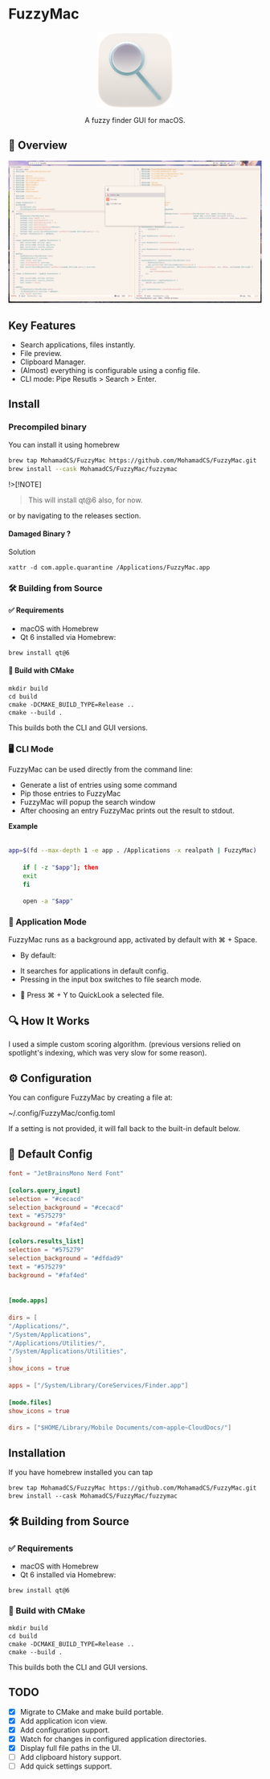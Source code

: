 # FuzzyMac

<p align="center">
<img src="./res/app_icon/icon-256x256.png" alt="FuzzyMac Icon" width="150">
</p>

<p align="center">
A fuzzy finder GUI for macOS.
</p>


## 📸 Overview

<p align="center">
<img src="./res/overview.png" alt="FuzzyMac Screenshot">
</p>


## Key Features

- Search applications, files instantly.
- File preview.
- Clipboard Manager.
- (Almost) everything is configurable using a config file.
- CLI mode: Pipe Resutls > Search > Enter.


## Install 

### Precompiled binary
You can install it using homebrew

```bash
brew tap MohamadCS/FuzzyMac https://github.com/MohamadCS/FuzzyMac.git
brew install --cask MohamadCS/FuzzyMac/fuzzymac
```

!>[!NOTE]
> This will install qt@6 also, for now.

or by navigating to the releases section.
#### Damaged Binary ?
Solution
```shell
xattr -d com.apple.quarantine /Applications/FuzzyMac.app

```

### 🛠️ Building from Source

#### ✅ Requirements
-	macOS with Homebrew
-	Qt 6 installed via Homebrew:
```
brew install qt@6
```

#### 🔨 Build with CMake

```
mkdir build
cd build
cmake -DCMAKE_BUILD_TYPE=Release ..
cmake --build .
```

This builds both the CLI and GUI versions.


###  🖥️ CLI Mode

FuzzyMac can be used directly from the command line:

- Generate a list of entries using some command
- Pip those entries to FuzzyMac
- FuzzyMac will popup the search window
- After choosing an entry FuzzyMac prints out the result to stdout.

**Example**
```bash

app=$(fd --max-depth 1 -e app . /Applications -x realpath | FuzzyMac)

	if [ -z "$app"]; then
	exit
	fi

	open -a "$app"

```

### 🧭 Application Mode

FuzzyMac runs as a background app, activated by default with ⌘ + Space.

- By default:
*	It searches for applications in default config.
*	Pressing <Space> in the input box switches to file search mode.

- 📄 Press ⌘ + Y to QuickLook a selected file.


## 🔍 How It Works
I used a simple custom scoring algorithm.
(previous versions relied on spotlight's indexing, which was very slow for some reason).

## ⚙️ Configuration

You can configure FuzzyMac by creating a file at:

~/.config/FuzzyMac/config.toml

If a setting is not provided, it will fall back to the built-in default below.

## 🔧 Default Config

```toml
font = "JetBrainsMono Nerd Font"

[colors.query_input]
selection = "#cecacd"
selection_background = "#cecacd"
text = "#575279"
background = "#faf4ed"

[colors.results_list]
selection = "#575279"
selection_background = "#dfdad9"
text = "#575279"
background = "#faf4ed"


[mode.apps]

dirs = [
"/Applications/",
"/System/Applications",
"/Applications/Utilities/",
"/System/Applications/Utilities",
]
show_icons = true

apps = ["/System/Library/CoreServices/Finder.app"]

[mode.files]
show_icons = true

dirs = ["$HOME/Library/Mobile Documents/com~apple~CloudDocs/"]
```


## Installation
If you have homebrew installed you can tap

```shell
brew tap MohamadCS/FuzzyMac https://github.com/MohamadCS/FuzzyMac.git
brew install --cask MohamadCS/FuzzyMac/fuzzymac

```


## 🛠️ Building from Source

### ✅ Requirements
-	macOS with Homebrew
-	Qt 6 installed via Homebrew:
```
brew install qt@6
```

### 🔨 Build with CMake

```
mkdir build
cd build
cmake -DCMAKE_BUILD_TYPE=Release ..
cmake --build .
```

This builds both the CLI and GUI versions.


## TODO
- [x] Migrate to CMake and make build portable.
- [x] Add application icon view.
- [x] Add configuration support.
- [x] Watch for changes in configured application directories.
- [x] Display full file paths in the UI.
- [ ] Add clipboard history support.
- [ ] Add quick settings support.

